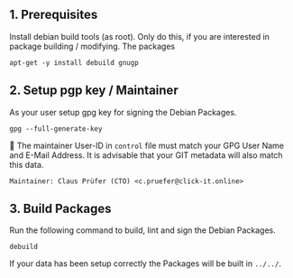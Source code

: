 ## 1. Prerequisites

Install debian build tools (as root). Only do this, if you are interested in package building / modifying. The packages 

```
apt-get -y install debuild gnugp
```

## 2. Setup pgp key / Maintainer

As your user setup gpg key for signing the Debian Packages.

```
gpg --full-generate-key
```

:memo: The maintainer User-ID in `control` file must match your GPG User Name and E-Mail Address. It is advisable that your GIT metadata will also match this data.

```
Maintainer: Claus Prüfer (CTO) <c.pruefer@click-it.online>
```

## 3. Build Packages

Run the following command to build, lint and sign the Debian Packages.

```
debuild
```

If your data has been setup correctly the Packages will be built in `../../`.
